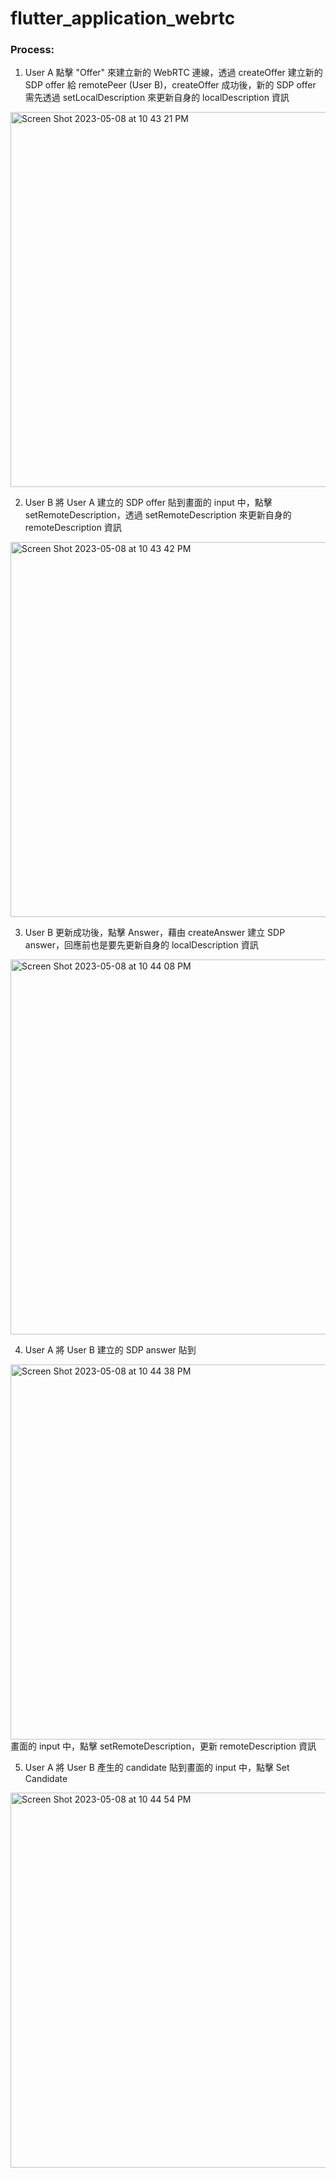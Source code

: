 # flutter_application_webrtc

### Process:

1. User A 點擊 "Offer" 來建立新的 WebRTC 連線，透過 createOffer 建立新的 SDP offer 給 remotePeer (User B)，createOffer 成功後，新的 SDP offer 需先透過 setLocalDescription 來更新自身的 localDescription 資訊
  <img width="600" alt="Screen Shot 2023-05-08 at 10 43 21 PM" src="https://user-images.githubusercontent.com/77234273/236855046-a06e0bf2-d544-4713-8368-ebca30c82aec.png">

2. User B 將 User A 建立的 SDP offer 貼到畫面的 input 中，點擊 setRemoteDescription，透過 setRemoteDescription 來更新自身的 remoteDescription 資訊
  <img width="600" alt="Screen Shot 2023-05-08 at 10 43 42 PM" src="https://user-images.githubusercontent.com/77234273/236855088-4a1e396f-f3f3-4c4f-a6cd-573917feb908.png">

3. User B 更新成功後，點擊 Answer，藉由 createAnswer 建立 SDP answer，回應前也是要先更新自身的 localDescription 資訊
  <img width="600" alt="Screen Shot 2023-05-08 at 10 44 08 PM" src="https://user-images.githubusercontent.com/77234273/236855103-2d677175-4d63-47ef-8602-960e583446f1.png">

4. User A 將 User B 建立的 SDP answer 貼到
  <img width="600" alt="Screen Shot 2023-05-08 at 10 44 38 PM" src="https://user-images.githubusercontent.com/77234273/236855122-69a55027-4344-43ca-a960-c239321a8df9.png">
畫面的 input 中，點擊 setRemoteDescription，更新 remoteDescription 資訊

5. User A 將 User B 產生的 candidate 貼到畫面的 input 中，點擊 Set Candidate
  <img width="600" alt="Screen Shot 2023-05-08 at 10 44 54 PM" src="https://user-images.githubusercontent.com/77234273/236855146-0d00ff9a-a676-410d-90a6-b41f83335bd0.png">

